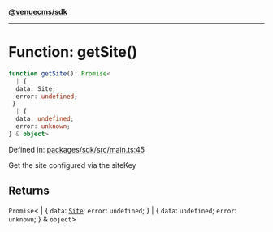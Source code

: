 [**@venuecms/sdk**](../Index.md)

***

# Function: getSite()

```ts
function getSite(): Promise<
  | {
  data: Site;
  error: undefined;
 }
  | {
  data: undefined;
  error: unknown;
} & object>
```

Defined in: [packages/sdk/src/main.ts:45](https://github.com/venuecms/sdk/blob/9df621babf2d64de41bd45733e16986e94017e8a/packages/sdk/src/main.ts#L45)

Get the site configured via the siteKey

## Returns

`Promise`\<
  \| \{
  `data`: [`Site`](../type-aliases/Site.md);
  `error`: `undefined`;
 \}
  \| \{
  `data`: `undefined`;
  `error`: `unknown`;
 \} & `object`\>
